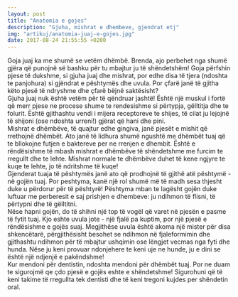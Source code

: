```yaml
---
layout: post
title: "Anatomia e gojes"
description: "Gjuha, mishrat e dhembeve, gjendrat etj"
img: "artikuj/anatomia-juaj-e-gojes.jpg"
date: 2017-08-24 21:55:55 +0200
---
```


<p>
Goja juaj ka me shumë se vetëm dhëmbë. Brenda, ajo perbehet nga shumë gjëra që punojnë së bashku për tu mbajtur ju të shëndetshëm! Goja përfshin pjese të dukshme, si gjuha juaj dhe mishrat, por edhe disa të tjera (ndoshta te panjohura) si gjëndrat e pështymës dhe uvula. Por çfarë janë të gjitha këto
pjesë të ndryshme dhe çfarë bëjnë saktësisht?
<br/>
Gjuha juaj nuk është vetëm për të qëndruar jashtë! Është një muskul i fortë që merr pjese ne procese shume te rendesishme si përtypja, gëlltitja dhe te folurit. Është gjithashtu vendi i mijera receptoreve te shijes, të cilat ju lejojnë të shijoni (ose ndoshta urreni!) gjërat që hani dhe pini.
<br/>
Mishrat e dhëmbëve, të quajtur edhe gingiva, janë pjesët e mishit që rrethojnë dhëmbët. Ato janë të lidhura shumë ngushtë me dhëmbët tuaj që te bllokojne futjen e baktereve per ne rrenjen e dhembit. Është e rëndësishme të mbash mishrat e dhëmbëve të shëndetshme me furcim te rregullt dhe te lehte. Mishrat normale te dhëmbëve duhet të kene ngjyre te kuqe te lehte, jo të ndritshme të kuqe!
<br/>
Gjenderat tuaja të pështymës janë ato që prodhojnë të gjithë atë pështymë - në gojën tuaj. Por peshtyma, kanë një rol shumë më të madh sesa thjesht duke u përdorur për të pështyrë! Pështyma mban te lagësht gojën duke luftuar me perberesit e saj prishjen e dhembeve: ju ndihmon të flisni, të përtypni dhe të gëlltitni.
<br/>
Nëse hapni gojën, do të shihni një top të vogël që varet në pjesën e pasme të fytit tuaj. Kjo eshte uvula jote - një fjalë pa kuptim, por një pjesë e rëndësishme e gojës suaj. Megjithëse uvula është akoma një mister për disa shkencëtarë, përgjithësisht besohet se ndihmon në fjaleformimin dhe gjithashtu ndihmon për të mbajtur ushqimin ose lëngjet vecmas nga fyti dhe hunda. Nëse ju keni provuar ndonjehere te keni uje ne hunde, ju e dini se është një
ndjenjë e pakëndshme!
<br/>
Kur mendoni për dentistin, ndoshta mendoni për dhëmbët tuaj. Por ne duam te sigurojmë qe çdo pjesë e gojës eshte e shëndetshme! Sigurohuni që të keni takime të rregullta tek dentisti dhe të keni tregoni kujdes per shëndetin oral.
</p>